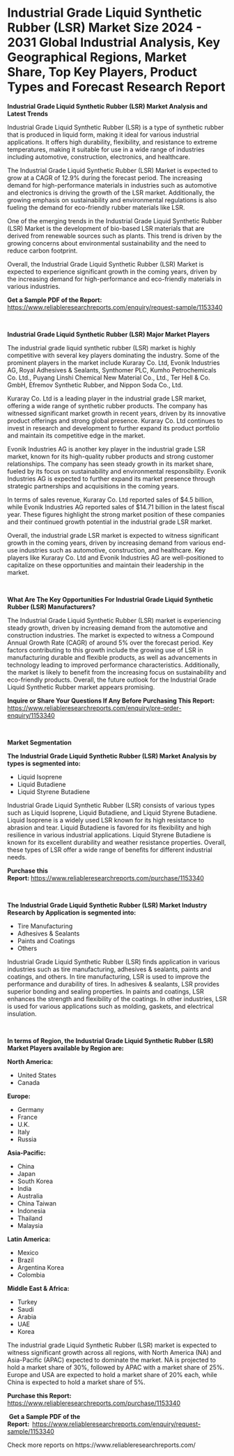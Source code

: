 <p><h1>Industrial Grade Liquid Synthetic Rubber (LSR) Market Size 2024 - 2031 Global Industrial Analysis, Key Geographical Regions, Market Share, Top Key Players, Product Types and Forecast Research Report</h1></p><p><strong>Industrial Grade Liquid Synthetic Rubber (LSR) Market Analysis and Latest Trends</strong></p>
<p><p>Industrial Grade Liquid Synthetic Rubber (LSR) is a type of synthetic rubber that is produced in liquid form, making it ideal for various industrial applications. It offers high durability, flexibility, and resistance to extreme temperatures, making it suitable for use in a wide range of industries including automotive, construction, electronics, and healthcare.</p><p>The Industrial Grade Liquid Synthetic Rubber (LSR) Market is expected to grow at a CAGR of 12.9% during the forecast period. The increasing demand for high-performance materials in industries such as automotive and electronics is driving the growth of the LSR market. Additionally, the growing emphasis on sustainability and environmental regulations is also fueling the demand for eco-friendly rubber materials like LSR.</p><p>One of the emerging trends in the Industrial Grade Liquid Synthetic Rubber (LSR) Market is the development of bio-based LSR materials that are derived from renewable sources such as plants. This trend is driven by the growing concerns about environmental sustainability and the need to reduce carbon footprint.</p><p>Overall, the Industrial Grade Liquid Synthetic Rubber (LSR) Market is expected to experience significant growth in the coming years, driven by the increasing demand for high-performance and eco-friendly materials in various industries.</p></p>
<p><strong>Get a Sample PDF of the Report:&nbsp;</strong> <a href="https://www.reliableresearchreports.com/enquiry/request-sample/1153340">https://www.reliableresearchreports.com/enquiry/request-sample/1153340</a></p>
<p>&nbsp;</p>
<p><strong>Industrial Grade Liquid Synthetic Rubber (LSR) Major Market Players</strong></p>
<p><p>The industrial grade liquid synthetic rubber (LSR) market is highly competitive with several key players dominating the industry. Some of the prominent players in the market include Kuraray Co. Ltd, Evonik Industries AG, Royal Adhesives & Sealants, Synthomer PLC, Kumho Petrochemicals Co. Ltd., Puyang Linshi Chemical New Material Co., Ltd., Ter Hell & Co. GmbH, Efremov Synthetic Rubber, and Nippon Soda Co., Ltd.</p><p>Kuraray Co. Ltd is a leading player in the industrial grade LSR market, offering a wide range of synthetic rubber products. The company has witnessed significant market growth in recent years, driven by its innovative product offerings and strong global presence. Kuraray Co. Ltd continues to invest in research and development to further expand its product portfolio and maintain its competitive edge in the market.</p><p>Evonik Industries AG is another key player in the industrial grade LSR market, known for its high-quality rubber products and strong customer relationships. The company has seen steady growth in its market share, fueled by its focus on sustainability and environmental responsibility. Evonik Industries AG is expected to further expand its market presence through strategic partnerships and acquisitions in the coming years.</p><p>In terms of sales revenue, Kuraray Co. Ltd reported sales of $4.5 billion, while Evonik Industries AG reported sales of $14.71 billion in the latest fiscal year. These figures highlight the strong market position of these companies and their continued growth potential in the industrial grade LSR market.</p><p>Overall, the industrial grade LSR market is expected to witness significant growth in the coming years, driven by increasing demand from various end-use industries such as automotive, construction, and healthcare. Key players like Kuraray Co. Ltd and Evonik Industries AG are well-positioned to capitalize on these opportunities and maintain their leadership in the market.</p></p>
<p>&nbsp;</p>
<p><strong>What Are The Key Opportunities For Industrial Grade Liquid Synthetic Rubber (LSR) Manufacturers?</strong></p>
<p><p>The Industrial Grade Liquid Synthetic Rubber (LSR) market is experiencing steady growth, driven by increasing demand from the automotive and construction industries. The market is expected to witness a Compound Annual Growth Rate (CAGR) of around 5% over the forecast period. Key factors contributing to this growth include the growing use of LSR in manufacturing durable and flexible products, as well as advancements in technology leading to improved performance characteristics. Additionally, the market is likely to benefit from the increasing focus on sustainability and eco-friendly products. Overall, the future outlook for the Industrial Grade Liquid Synthetic Rubber market appears promising.</p></p>
<p><strong>Inquire or Share Your Questions If Any Before Purchasing This Report:</strong> <a href="https://www.reliableresearchreports.com/enquiry/pre-order-enquiry/1153340">https://www.reliableresearchreports.com/enquiry/pre-order-enquiry/1153340</a></p>
<p>&nbsp;</p>
<p><strong>Market Segmentation</strong></p>
<p><strong>The Industrial Grade Liquid Synthetic Rubber (LSR) Market Analysis by types is segmented into:</strong></p>
<p><ul><li>Liquid Isoprene</li><li>Liquid Butadiene</li><li>Liquid Styrene Butadiene</li></ul></p>
<p><p>Industrial Grade Liquid Synthetic Rubber (LSR) consists of various types such as Liquid Isoprene, Liquid Butadiene, and Liquid Styrene Butadiene. Liquid Isoprene is a widely used LSR known for its high resistance to abrasion and tear. Liquid Butadiene is favored for its flexibility and high resilience in various industrial applications. Liquid Styrene Butadiene is known for its excellent durability and weather resistance properties. Overall, these types of LSR offer a wide range of benefits for different industrial needs.</p></p>
<p><strong>Purchase this Report:&nbsp;</strong><a href="https://www.reliableresearchreports.com/purchase/1153340">https://www.reliableresearchreports.com/purchase/1153340</a></p>
<p>&nbsp;</p>
<p><strong>The Industrial Grade Liquid Synthetic Rubber (LSR) Market Industry Research by Application is segmented into:</strong></p>
<p><ul><li>Tire Manufacturing</li><li>Adhesives & Sealants</li><li>Paints and Coatings</li><li>Others</li></ul></p>
<p><p>Industrial Grade Liquid Synthetic Rubber (LSR) finds application in various industries such as tire manufacturing, adhesives & sealants, paints and coatings, and others. In tire manufacturing, LSR is used to improve the performance and durability of tires. In adhesives & sealants, LSR provides superior bonding and sealing properties. In paints and coatings, LSR enhances the strength and flexibility of the coatings. In other industries, LSR is used for various applications such as molding, gaskets, and electrical insulation.</p></p>
<p>&nbsp;</p>
<p><strong>In terms of Region, the Industrial Grade Liquid Synthetic Rubber (LSR) Market Players available by Region are:</strong></p>
<p>
    <p> <strong> North America: </strong>
        <ul>
            <li>United States</li>
            <li>Canada</li>
        </ul>
        </p> 
    <p> <strong> Europe: </strong>
        <ul>
            <li>Germany</li>
            <li>France</li>
            <li>U.K.</li>
            <li>Italy</li>
            <li>Russia</li>
        </ul>
        </p> 
    <p> <strong> Asia-Pacific: </strong>
        <ul>
            <li>China</li>
            <li>Japan</li>
            <li>South Korea</li>
            <li>India</li>
            <li>Australia</li>
            <li>China Taiwan</li>
            <li>Indonesia</li>
            <li>Thailand</li>
            <li>Malaysia</li>
        </ul>
        </p> 
    <p> <strong> Latin America: </strong>
        <ul>
            <li>Mexico</li>
            <li>Brazil</li>
            <li>Argentina Korea</li>
            <li>Colombia</li>
        </ul>
        </p> 
    <p> <strong> Middle East & Africa: </strong>
        <ul>
            <li>Turkey</li>
            <li>Saudi</li>
            <li>Arabia</li>
            <li>UAE</li>
            <li>Korea</li>
        </ul>
    </p>
    </p>
<p><p>The industrial grade Liquid Synthetic Rubber (LSR) market is expected to witness significant growth across all regions, with North America (NA) and Asia-Pacific (APAC) expected to dominate the market. NA is projected to hold a market share of 30%, followed by APAC with a market share of 25%. Europe and USA are expected to hold a market share of 20% each, while China is expected to hold a market share of 5%.</p></p>
<p><strong>Purchase this Report: </strong><a href="https://www.reliableresearchreports.com/purchase/1153340">https://www.reliableresearchreports.com/purchase/1153340</a></p>
<p>&nbsp;<strong>Get a Sample PDF of the Report:&nbsp;&nbsp;</strong><a href="https://www.reliableresearchreports.com/enquiry/request-sample/1153340">https://www.reliableresearchreports.com/enquiry/request-sample/1153340</a></p>
<p><strong></strong></p>
<p>Check more reports on https://www.reliableresearchreports.com/</p>